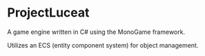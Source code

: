 # ProjectLuceat

A game engine written in C# using the MonoGame framework.

Utilizes an ECS (entity component system) for object management.
